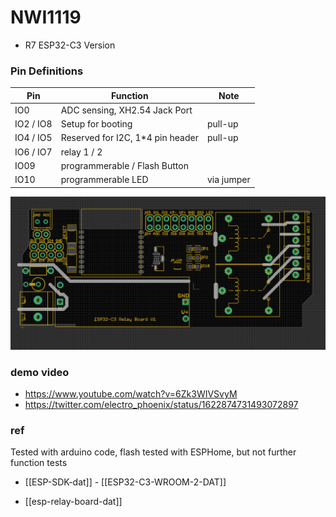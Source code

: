 # NWI1119

- R7 ESP32-C3 Version

### Pin Definitions

| Pin       | Function                          | Note       |
| --------- | --------------------------------- | ---------- |
| IO0       | ADC sensing, XH2.54 Jack Port     |            |
| IO2 / IO8 | Setup for booting                 | pull-up    |
| IO4 / IO5 | Reserved for I2C, 1\*4 pin header | pull-up    |
| IO6 / IO7 | relay 1 / 2                       |            |
| IO09      | programmerable / Flash Button     |            |
| IO10      | programmerable LED                | via jumper |

![](39-39-16-07-02-2023.png)

### demo video

- https://www.youtube.com/watch?v=6Zk3WIVSvyM
- https://twitter.com/electro_phoenix/status/1622874731493072897

### ref

Tested with arduino code, flash tested with ESPHome, but not further function tests

- [[ESP-SDK-dat]] - [[ESP32-C3-WROOM-2-DAT]]

- [[esp-relay-board-dat]]

